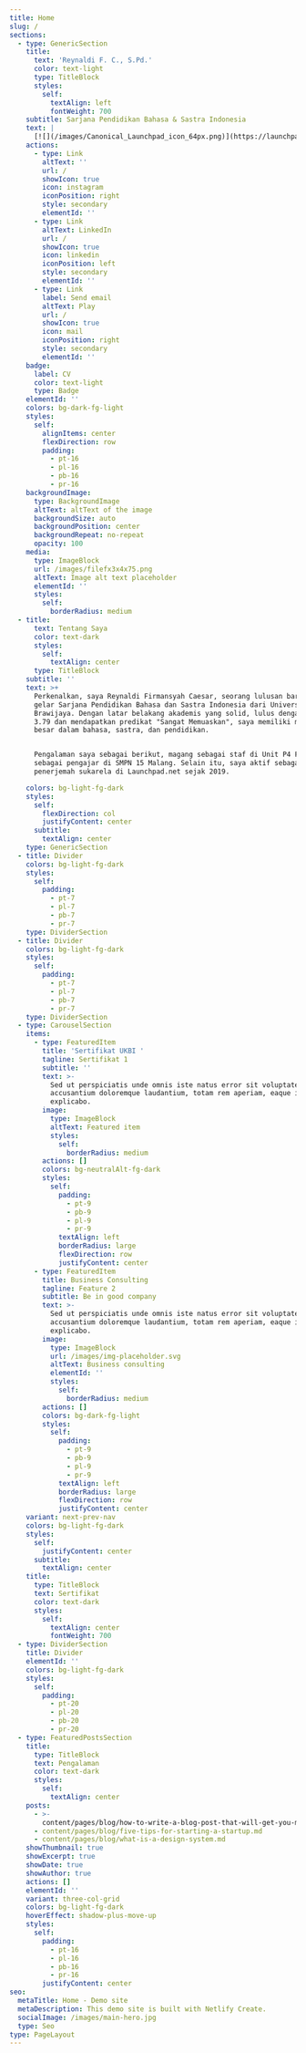```yaml
---
title: Home
slug: /
sections:
  - type: GenericSection
    title:
      text: 'Reynaldi F. C., S.Pd.'
      color: text-light
      type: TitleBlock
      styles:
        self:
          textAlign: left
          fontWeight: 700
    subtitle: Sarjana Pendidikan Bahasa & Sastra Indonesia
    text: |
      [![](/images/Canonical_Launchpad_icon_64px.png)](https://launchpad.net)
    actions:
      - type: Link
        altText: ''
        url: /
        showIcon: true
        icon: instagram
        iconPosition: right
        style: secondary
        elementId: ''
      - type: Link
        altText: LinkedIn
        url: /
        showIcon: true
        icon: linkedin
        iconPosition: left
        style: secondary
        elementId: ''
      - type: Link
        label: Send email
        altText: Play
        url: /
        showIcon: true
        icon: mail
        iconPosition: right
        style: secondary
        elementId: ''
    badge:
      label: CV
      color: text-light
      type: Badge
    elementId: ''
    colors: bg-dark-fg-light
    styles:
      self:
        alignItems: center
        flexDirection: row
        padding:
          - pt-16
          - pl-16
          - pb-16
          - pr-16
    backgroundImage:
      type: BackgroundImage
      altText: altText of the image
      backgroundSize: auto
      backgroundPosition: center
      backgroundRepeat: no-repeat
      opacity: 100
    media:
      type: ImageBlock
      url: /images/filefx3x4x75.png
      altText: Image alt text placeholder
      elementId: ''
      styles:
        self:
          borderRadius: medium
  - title:
      text: Tentang Saya
      color: text-dark
      styles:
        self:
          textAlign: center
      type: TitleBlock
    subtitle: ''
    text: >+
      Perkenalkan, saya Reynaldi Firmansyah Caesar, seorang lulusan baru dengan
      gelar Sarjana Pendidikan Bahasa dan Sastra Indonesia dari Universitas
      Brawijaya. Dengan latar belakang akademis yang solid, lulus dengan IPK
      3.79 dan mendapatkan predikat "Sangat Memuaskan", saya memiliki minat yang
      besar dalam bahasa, sastra, dan pendidikan.


      Pengalaman saya sebagai berikut, magang sebagai staf di Unit P4 FIB UB dan
      sebagai pengajar di SMPN 15 Malang. Selain itu, saya aktif sebagai
      penerjemah sukarela di Launchpad.net sejak 2019.

    colors: bg-light-fg-dark
    styles:
      self:
        flexDirection: col
        justifyContent: center
      subtitle:
        textAlign: center
    type: GenericSection
  - title: Divider
    colors: bg-light-fg-dark
    styles:
      self:
        padding:
          - pt-7
          - pl-7
          - pb-7
          - pr-7
    type: DividerSection
  - title: Divider
    colors: bg-light-fg-dark
    styles:
      self:
        padding:
          - pt-7
          - pl-7
          - pb-7
          - pr-7
    type: DividerSection
  - type: CarouselSection
    items:
      - type: FeaturedItem
        title: 'Sertifikat UKBI '
        tagline: Sertifikat 1
        subtitle: ''
        text: >-
          Sed ut perspiciatis unde omnis iste natus error sit voluptatem
          accusantium doloremque laudantium, totam rem aperiam, eaque ipsa quae.
          explicabo.
        image:
          type: ImageBlock
          altText: Featured item
          styles:
            self:
              borderRadius: medium
        actions: []
        colors: bg-neutralAlt-fg-dark
        styles:
          self:
            padding:
              - pt-9
              - pb-9
              - pl-9
              - pr-9
            textAlign: left
            borderRadius: large
            flexDirection: row
            justifyContent: center
      - type: FeaturedItem
        title: Business Consulting
        tagline: Feature 2
        subtitle: Be in good company
        text: >-
          Sed ut perspiciatis unde omnis iste natus error sit voluptatem
          accusantium doloremque laudantium, totam rem aperiam, eaque ipsa quae.
          explicabo.
        image:
          type: ImageBlock
          url: /images/img-placeholder.svg
          altText: Business consulting
          elementId: ''
          styles:
            self:
              borderRadius: medium
        actions: []
        colors: bg-dark-fg-light
        styles:
          self:
            padding:
              - pt-9
              - pb-9
              - pl-9
              - pr-9
            textAlign: left
            borderRadius: large
            flexDirection: row
            justifyContent: center
    variant: next-prev-nav
    colors: bg-light-fg-dark
    styles:
      self:
        justifyContent: center
      subtitle:
        textAlign: center
    title:
      type: TitleBlock
      text: Sertifikat
      color: text-dark
      styles:
        self:
          textAlign: center
          fontWeight: 700
  - type: DividerSection
    title: Divider
    elementId: ''
    colors: bg-light-fg-dark
    styles:
      self:
        padding:
          - pt-20
          - pl-20
          - pb-20
          - pr-20
  - type: FeaturedPostsSection
    title:
      type: TitleBlock
      text: Pengalaman
      color: text-dark
      styles:
        self:
          textAlign: center
    posts:
      - >-
        content/pages/blog/how-to-write-a-blog-post-that-will-get-you-more-traffic.md
      - content/pages/blog/five-tips-for-starting-a-startup.md
      - content/pages/blog/what-is-a-design-system.md
    showThumbnail: true
    showExcerpt: true
    showDate: true
    showAuthor: true
    actions: []
    elementId: ''
    variant: three-col-grid
    colors: bg-light-fg-dark
    hoverEffect: shadow-plus-move-up
    styles:
      self:
        padding:
          - pt-16
          - pl-16
          - pb-16
          - pr-16
        justifyContent: center
seo:
  metaTitle: Home - Demo site
  metaDescription: This demo site is built with Netlify Create.
  socialImage: /images/main-hero.jpg
  type: Seo
type: PageLayout
---
```

